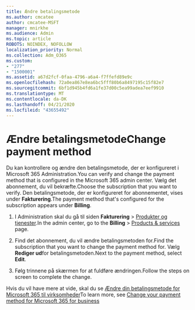 ```yaml
---
title: Ændre betalingsmetode
ms.author: cmcatee
author: cmcatee-MSFT
manager: mnirkhe
ms.audience: Admin
ms.topic: article
ROBOTS: NOINDEX, NOFOLLOW
localization_priority: Normal
ms.collection: Adm_O365
ms.custom:
- "277"
- "1500001"
ms.assetid: a67d2fcf-0faa-4796-a6a4-f7ffefd89e9c
ms.openlocfilehash: 72a0ea867e8ea6bc5fff80b6a8497195c15f82e7
ms.sourcegitcommit: 6bf1d945b4fd6a1fe37d00c5ea99adea7eef9910
ms.translationtype: MT
ms.contentlocale: da-DK
ms.lasthandoff: 04/21/2020
ms.locfileid: "43655492"
---
```

# <a name="change-payment-method"></a><span data-ttu-id="60cac-102">Ændre betalingsmetode</span><span class="sxs-lookup"><span data-stu-id="60cac-102">Change payment method</span></span>

<span data-ttu-id="60cac-103">Du kan kontrollere og ændre den betalingsmetode, der er konfigureret i Microsoft 365 Administration.</span><span class="sxs-lookup"><span data-stu-id="60cac-103">You can verify and change the payment method that is configured in the Microsoft 365 admin center.</span></span> <span data-ttu-id="60cac-104">Vælg det abonnement, du vil bekræfte.</span><span class="sxs-lookup"><span data-stu-id="60cac-104">Choose the subscription that you want to verify.</span></span> <span data-ttu-id="60cac-105">Den betalingsmetode, der er konfigureret for abonnementet, vises under **Fakturering**.</span><span class="sxs-lookup"><span data-stu-id="60cac-105">The payment method that's configured for the subscription appears under **Billing**.</span></span>
  
1. <span data-ttu-id="60cac-106">I Administration skal du gå til siden **Fakturering** \> [Produkter og tjenester](https://go.microsoft.com/fwlink/p/?linkid=842054).</span><span class="sxs-lookup"><span data-stu-id="60cac-106">In the admin center, go to the **Billing** \> [Products & services](https://go.microsoft.com/fwlink/p/?linkid=842054) page.</span></span>

2. <span data-ttu-id="60cac-107">Find det abonnement, du vil ændre betalingsmetoden for.</span><span class="sxs-lookup"><span data-stu-id="60cac-107">Find the subscription that you want to change the payment method for.</span></span> <span data-ttu-id="60cac-108">Vælg **Rediger ud**for betalingsmetoden.</span><span class="sxs-lookup"><span data-stu-id="60cac-108">Next to the payment method, select **Edit**.</span></span>

3. <span data-ttu-id="60cac-109">Følg trinnene på skærmen for at fuldføre ændringen.</span><span class="sxs-lookup"><span data-stu-id="60cac-109">Follow the steps on screen to complete the change.</span></span>

<span data-ttu-id="60cac-110">Hvis du vil have mere at vide, skal du se [Ændre din betalingsmetode for Microsoft 365 til virksomheder](https://docs.microsoft.com/office365/admin/subscriptions-and-billing/change-payment-method)</span><span class="sxs-lookup"><span data-stu-id="60cac-110">To learn more, see  [Change your payment method for Microsoft 365 for business](https://docs.microsoft.com/office365/admin/subscriptions-and-billing/change-payment-method)</span></span>